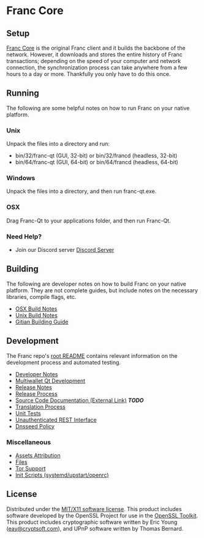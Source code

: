 Franc Core
=====================

Setup
---------------------
[Franc Core](http://french-blockchain.com) is the original Franc client and it builds the backbone of the network. However, it downloads and stores the entire history of Franc transactions; depending on the speed of your computer and network connection, the synchronization process can take anywhere from a few hours to a day or more. Thankfully you only have to do this once.

Running
---------------------
The following are some helpful notes on how to run Franc on your native platform.

### Unix

Unpack the files into a directory and run:

- bin/32/franc-qt (GUI, 32-bit) or bin/32/francd (headless, 32-bit)
- bin/64/franc-qt (GUI, 64-bit) or bin/64/francd (headless, 64-bit)

### Windows

Unpack the files into a directory, and then run franc-qt.exe.

### OSX

Drag Franc-Qt to your applications folder, and then run Franc-Qt.

### Need Help?

* Join our Discord server [Discord Server](https://discord.french-blockchain.com)

Building
---------------------
The following are developer notes on how to build Franc on your native platform. They are not complete guides, but include notes on the necessary libraries, compile flags, etc.

- [OSX Build Notes](build-osx.md)
- [Unix Build Notes](build-unix.md)
- [Gitian Building Guide](gitian-building.md)

Development
---------------------
The Franc repo's [root README](https://github.com/franc/franc/blob/master/README.md) contains relevant information on the development process and automated testing.

- [Developer Notes](developer-notes.md)
- [Multiwallet Qt Development](multiwallet-qt.md)
- [Release Notes](release-notes.md)
- [Release Process](release-process.md)
- [Source Code Documentation (External Link)](https://dev.visucore.com/bitcoin/doxygen/) ***TODO***
- [Translation Process](translation_process.md)
- [Unit Tests](unit-tests.md)
- [Unauthenticated REST Interface](REST-interface.md)
- [Dnsseed Policy](dnsseed-policy.md)

### Miscellaneous
- [Assets Attribution](assets-attribution.md)
- [Files](files.md)
- [Tor Support](tor.md)
- [Init Scripts (systemd/upstart/openrc)](init.md)

License
---------------------
Distributed under the [MIT/X11 software license](http://www.opensource.org/licenses/mit-license.php).
This product includes software developed by the OpenSSL Project for use in the [OpenSSL Toolkit](https://www.openssl.org/). This product includes
cryptographic software written by Eric Young ([eay@cryptsoft.com](mailto:eay@cryptsoft.com)), and UPnP software written by Thomas Bernard.
